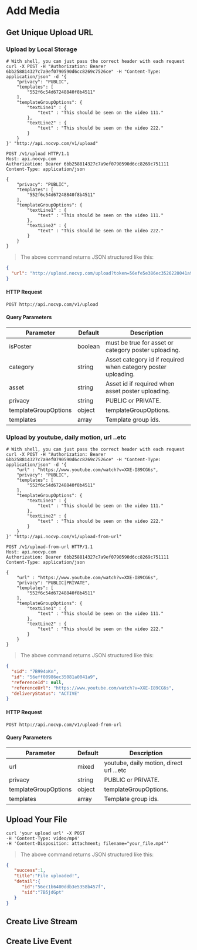 # Add Media

## Get Unique Upload URL

### Upload by Local Storage

```shell
# With shell, you can just pass the correct header with each request
curl -X POST -H "Authorization: Bearer 6bb258814327c7a9ef0790590d6cc8269c7526ce" -H "Content-Type: application/json" -d '{
    "privacy": "PUBLIC",
    "templates": [
        "552f6c54d67248840f8b4511"
    ],
    "templateGroupOptions": {
        "textLine1" : {
            "text" : "This should be seen on the video 111."
        },
        "textLine2" : {
            "text" : "This should be seen on the video 222."
        }
    }
}' "http://api.nocvp.com/v1/upload"
```

```http
POST /v1/upload HTTP/1.1
Host: api.nocvp.com
Authorization: Bearer 6bb258814327c7a9ef0790590d6cc8269c751111
Content-Type: application/json

{
    "privacy": "PUBLIC",
    "templates": [
        "552f6c54d67248840f8b4511"
    ],
    "templateGroupOptions": {
        "textLine1" : {
            "text" : "This should be seen on the video 111."
        },
        "textLine2" : {
            "text" : "This should be seen on the video 222."
        }
    }
}
```

> The above command returns JSON structured like this:

```json
{
  "url": "http://upload.nocvp.com/upload?token=56efe5e386ec3526220041a9"
}
```

#### HTTP Request

`POST http://api.nocvp.com/v1/upload`

#### Query Parameters

Parameter | Default | Description
--------- | ------- | -----------
isPoster | boolean | must be true for asset or category poster uploading.
category | string | Asset category id if required when category poster uploading.
asset | string | Asset id if required when asset poster uploading.
privacy | string | PUBLIC or PRIVATE.
templateGroupOptions | object | templateGroupOptions.
templates | array | Template group ids.

### Upload by youtube, daily motion, url ..etc

```shell
# With shell, you can just pass the correct header with each request
curl -X POST -H "Authorization: Bearer 6bb258814327c7a9ef0790590d6cc8269c7526ce" -H "Content-Type: application/json" -d '{
    "url" : "https://www.youtube.com/watch?v=XXE-I89CG6s",
    "privacy": "PUBLIC",
    "templates": [
        "552f6c54d67248840f8b4511"
    ],
    "templateGroupOptions": {
        "textLine1" : {
            "text" : "This should be seen on the video 111."
        },
        "textLine2" : {
            "text" : "This should be seen on the video 222."
        }
    }
}' "http://api.nocvp.com/v1/upload-from-url"
```

```http
POST /v1/upload-from-url HTTP/1.1
Host: api.nocvp.com
Authorization: Bearer 6bb258814327c7a9ef0790590d6cc8269c751111
Content-Type: application/json

{
    "url" : "https://www.youtube.com/watch?v=XXE-I89CG6s",
    "privacy": "PUBLIC|PRIVATE",
    "templates": [
        "552f6c54d67248840f8b4511"
    ],
    "templateGroupOptions": {
        "textLine1" : {
            "text" : "This should be seen on the video 111."
        },
        "textLine2" : {
            "text" : "This should be seen on the video 222."
        }
    }
}
```

> The above command returns JSON structured like this:

```json
{
  "sid": "7B994oKn",
  "id": "56eff00986ec35081a0041a9",
  "referenceId": null,
  "referenceUrl": "https://www.youtube.com/watch?v=XXE-I89CG6s",
  "deliveryStatus": "ACTIVE"
}
```

#### HTTP Request

`POST http://api.nocvp.com/v1/upload-from-url`

#### Query Parameters

Parameter | Default | Description
--------- | ------- | -----------
url | mixed | youtube, daily motion, direct url ...etc
privacy | string | PUBLIC or PRIVATE.
templateGroupOptions | object | templateGroupOptions.
templates | array | Template group ids.

## Upload Your File

```shell
curl 'your upload url' -X POST
-H 'Content-Type: video/mp4'
-H 'Content-Disposition: attachment; filename="your_file.mp4"'
```

> The above command returns JSON structured like this:

```json
{
   "success":1,
   "title":"File uploaded!",
   "detail":{
      "id":"56ec1b6400ddb3e5358b457f",
      "sid":"7B5jdGpt"
   }
}
```

## Create Live Stream

## Create Live Event

